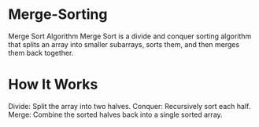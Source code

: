 # Merge-Sorting
Merge Sort Algorithm Merge Sort is a divide and conquer sorting algorithm that splits an array into smaller subarrays, sorts them, and then merges them back together.

# How It Works
Divide: Split the array into two halves.
Conquer: Recursively sort each half.
Merge: Combine the sorted halves back into a single sorted array.
